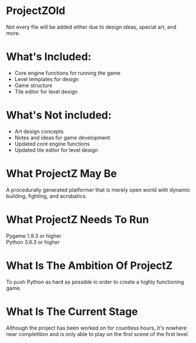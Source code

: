 # ProjectZOld
Not every file will be added either due to design ideas, special art, and more.
# What's Included:
- Core engine functions for running the game  
- Level templates for design  
- Game structure  
- Tile editor for level design  
# What's Not included:
- Art design concepts  
- Notes and ideas for game development  
- Updated core engine functions  
- Updated tile editor for level design  
# What ProjectZ May Be
A procedurally generated platformer that is merely open world with dynamic building, fighting, and acrobatics.
# What ProjectZ Needs To Run
Pygame 1.9.3 or higher  
Python 3.6.3 or higher
# What Is The Ambition Of ProjectZ 
To push Python as hard as possible in order to create a highly functioning game.
# What Is The Current Stage
Although the project has been worked on for countless hours, it's nowhere near completition and is only able to play on the first
scene of the first level.
